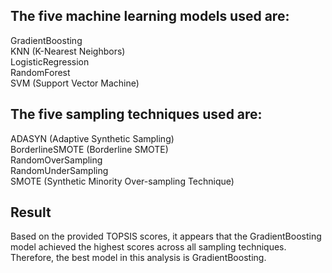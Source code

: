 <h2>The five machine learning models used are:</h2>
GradientBoosting <br>
KNN (K-Nearest Neighbors) <br>
LogisticRegression <br>
RandomForest<br>
SVM (Support Vector Machine)<br>

<h2>The five sampling techniques used are:</h2>
ADASYN (Adaptive Synthetic Sampling)<br>
BorderlineSMOTE (Borderline SMOTE)<br>
RandomOverSampling<br>
RandomUnderSampling<br>
SMOTE (Synthetic Minority Over-sampling Technique)<br>

<h2>Result</h2>
Based on the provided TOPSIS scores, it appears that the GradientBoosting model achieved the highest scores across all sampling techniques. Therefore, the best model in this analysis is GradientBoosting.
